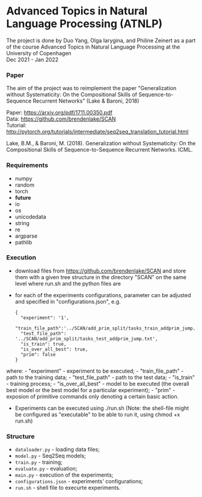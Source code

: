 # Advanced Topics in Natural Language Processing (ATNLP)

The project is done by Duo Yang, Olga Iarygina, and Philine Zeinert as a part of the course Advanced Topics in Natural Language Processing at the University of Copenhagen <br />
Dec 2021 - Jan 2022

### Paper
The aim of the project was to reimplement the paper "Generalization without Systematicity: On the Compositional Skills of Sequence-to-Sequence Recurrent Networks" (Lake & Baroni, 2018) 

Paper: https://arxiv.org/pdf/1711.00350.pdf <br />
Data: https://github.com/brendenlake/SCAN <br />
Tutorial: http://pytorch.org/tutorials/intermediate/seq2seq_translation_tutorial.html <br />

Lake, B.M., & Baroni, M. (2018). Generalization without Systematicity: On the Compositional Skills of Sequence-to-Sequence Recurrent Networks. ICML.

### Requirements
- numpy
- random
- torch
- __future__
- io
- os
- unicodedata
- string
- re
- argparse
- pathlib

### Execution

- download files from https://github.com/brendenlake/SCAN and store them with a given tree structure in the directory "SCAN" on the same level where run.sh and the python files are
- for each of the experiments configurations, parameter can be adjusted and specified in "configurations.json", e.g.

  ```
  {
    "experiment": '1',
    "train_file_path":'../SCAN/add_prim_split/tasks_train_addprim_jump.txt',
    "test_file_path": '../SCAN/add_prim_split/tasks_test_addprim_jump.txt',
    "is_train": true,
    "is_over_all_best": true,
    "prim": false
  }
  ```
where:
    - "experiment" - experiment to be executed;
    - "train_file_path" - path to the training data;
    - "test_file_path" - path to the test data;
    - "is_train" - training process;
    - "is_over_all_best" - model to be executed (the overall best model or the best model for a particular experiment);
    - "prim" - exposion of primitive commands only denoting a certain basic action.
  
 - Experiments can be executed using ./run.sh (Note: the shell-file might be configured as "executable" to be able to run it, using chmod +x run.sh)

### Structure
- `dataloader.py` - loading data files;
- `model.py` - Seq2Seq models;
- `train.py` - training;
- `evaluate.py` - evaluation;
- `main.py` - execution of the experiments;
- `configurations.json` - experiments' configurations;
- `run.sh` - shell file to execurte experiments.


